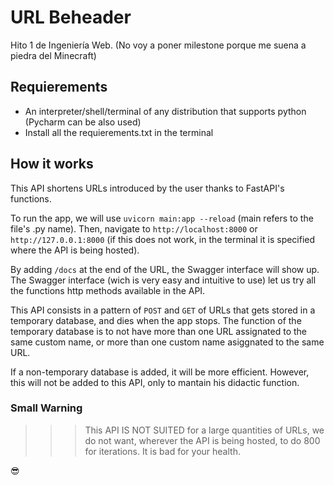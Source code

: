 # URL Beheader
Hito 1 de Ingeniería Web. (No voy a poner milestone porque me suena a piedra del Minecraft)

## Requierements
  * An interpreter/shell/terminal of any distribution that supports python (Pycharm can be also used)
  * Install all the requierements.txt in the terminal

## How it works
This API shortens URLs introduced by the user thanks to FastAPI's functions.

To run the app, we will use `uvicorn main:app --reload` (main refers to the file's .py name). Then, navigate to `http://localhost:8000` or `http://127.0.0.1:8000` (if this does not work, in the terminal it is specified where the API is being hosted).

By adding `/docs` at the end of the URL, the Swagger interface will show up. The Swagger interface (wich is very easy and intuitive to use) let us try all the functions http methods available in the API.

This API consists in a pattern of `POST` and `GET` of URLs that gets stored in a temporary database, and dies when the app stops. The function of the temporary database is to not have more than one URL assignated to the same custom name, or more than one custom name asiggnated to the same URL. 

If a non-temporary database is added, it will be more efficient. However, this will not be added to this API, only to mantain his didactic function.

### Small Warning
>>>   This API IS NOT SUITED for a large quantities of URLs, we do not want, wherever the API is being hosted, to do 800 for iterations. It is bad for your health.

😎
